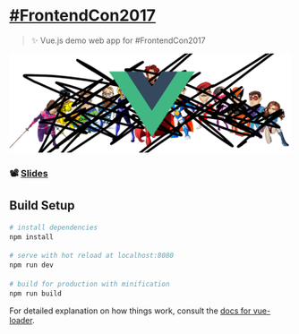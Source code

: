 # [#FrontendCon2017](https://frontend-con.io)

> ✨ Vue.js demo web app for #FrontendCon2017

![](./src/assets/new-logo.png)

### 📽 [Slides](https://speakerdeck.com/ianaya89/breaking-the-binary-world-with-vue-dot-js)

## Build Setup

``` bash
# install dependencies
npm install

# serve with hot reload at localhost:8080
npm run dev

# build for production with minification
npm run build
```

For detailed explanation on how things work, consult the [docs for vue-loader](http://vuejs.github.io/vue-loader).
